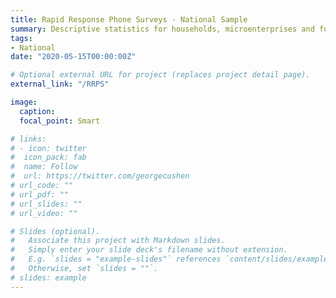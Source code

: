 ```yaml
---
title: Rapid Response Phone Surveys - National Sample
summary: Descriptive statistics for households, microenterprises and formal firms.
tags:
- National
date: "2020-05-15T00:00:00Z"

# Optional external URL for project (replaces project detail page).
external_link: "/RRPS"

image:
  caption: 
  focal_point: Smart

# links:
# - icon: twitter
#  icon_pack: fab
#  name: Follow
#  url: https://twitter.com/georgecushen
# url_code: ""
# url_pdf: ""
# url_slides: ""
# url_video: ""

# Slides (optional).
#   Associate this project with Markdown slides.
#   Simply enter your slide deck's filename without extension.
#   E.g. `slides = "example-slides"` references `content/slides/example-slides.md`.
#   Otherwise, set `slides = ""`.
# slides: example
---
```

